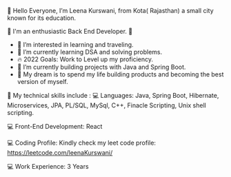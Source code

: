 👋 Hello Everyone, I’m Leena Kurswani, from Kota( Rajasthan) a small city known for its education. 

💛  I'm an enthusiastic Back End Developer. 💛


- 👀 I’m interested in learning and traveling. 
- 🌱 I’m currently learning DSA and solving problems. 
- 🔥 2022 Goals: Work to Level up my proficiency.
- 🔵 I’m currently building projects with Java and Spring Boot. 
- 🔭 My dream is to spend my life building products and becoming the best version of myself.  


📌 My technical skills include :
💻 Languages: Java, Spring Boot, Hibernate, Microservices, JPA, PL/SQL, MySql, C++, Finacle Scripting, Unix shell scripting.  

💻 Front-End Development: React

💻 Coding Profile: Kindly check my leet code profile: https://leetcode.com/leenaKurswani/

💻 Work Experience: 3 Years
